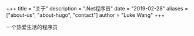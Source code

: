 +++
title = "关于"
description = ".Net程序员"
date = "2019-02-28"
aliases = ["about-us", "about-hugo", "contact"]
author = "Luke Wang"
+++

一个热爱生活的程序员
